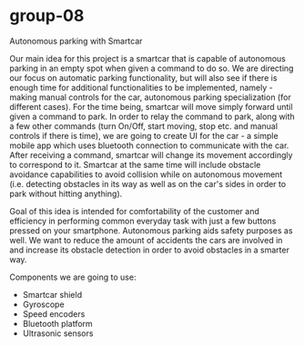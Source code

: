 # group-08
Autonomous parking with Smartcar

Our main idea for this project is a smartcar that is capable of autonomous parking in an empty spot when given a command to do so. We are directing our focus on automatic parking functionality, but will also see if there is enough time for additional functionalities to be implemented, namely - making manual controls for the car, autonomous parking specialization (for different cases). For the time being, smartcar will move simply forward until given a command to park. In order to relay the command to park, along with a few other commands (turn On/Off, start moving, stop etc. and manual controls if there is time), we are going to create UI for the car - a simple mobile app which uses bluetooth connection to communicate with the car. After receiving a command, smartcar will change its movement accordingly to correspond to it. Smartcar at the same time will include obstacle avoidance capabilities to avoid collision while on autonomous movement (i.e. detecting obstacles in its way as well as on the car's sides in order to park without hitting anything).

Goal of this idea is intended for comfortability of the customer and efficiency in performing common everyday task with just a few buttons pressed on your smartphone. Autonomous parking aids safety purposes as well. We want to reduce the amount of accidents the cars are involved in and increase its obstacle detection in order to avoid obstacles in a smarter way.

Components we are going to use:
  - Smartcar shield
  - Gyroscope
  - Speed encoders
  - Bluetooth platform
  - Ultrasonic sensors
